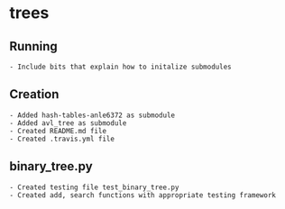 # trees

## Running
    - Include bits that explain how to initalize submodules

## Creation
    - Added hash-tables-anle6372 as submodule
    - Added avl_tree as submodule
    - Created README.md file
    - Created .travis.yml file

## binary_tree.py
    - Created testing file test_binary_tree.py
    - Created add, search functions with appropriate testing framework